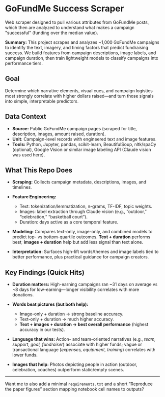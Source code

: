 # GoFundMe Success Scraper
Web scraper designed to pull various attributes from GoFundMe posts, which then are analyzed to understand what makes a campaign "successful" (funding over the median value).

**Summary:** This project scrapes and analyzes ~1,000 GoFundMe campaigns to identify the text, imagery, and timing factors that predict fundraising success. We build features from campaign descriptions, image labels, and campaign duration, then train lightweight models to classify campaigns into performance tiers. 

## Goal

Determine which narrative elements, visual cues, and campaign logistics most strongly correlate with higher dollars raised—and turn those signals into simple, interpretable predictors. 

## Data Context

* **Source:** Public GoFundMe campaign pages (scraped for title, description, images, amount raised, duration).
* **Unit:** Campaign-level records with engineered text and image features.
* **Tools:** Python, Jupyter, pandas, scikit-learn, BeautifulSoup, nltk/spaCy (optional), Google Vision or similar image labeling API (Claude vision was used here).

## What This Repo Does

* **Scraping:** Collects campaign metadata, descriptions, images, and timelines.
* **Feature Engineering:**

  * Text: tokenization/lemmatization, n-grams, TF-IDF, topic weights.
  * Images: label extraction through Claude vision (e.g., “outdoor,” “celebration,” “basketball court”).
  * Duration: days active as a core temporal feature.

* **Modeling:** Compares text-only, image-only, and combined models to predict top- vs bottom-quartile outcomes. **Text + duration** performs best; **images + duration** help but add less signal than text alone. 
* **Interpretation:** Surfaces high-lift words/themes and image labels tied to better performance, plus practical guidance for campaign creators. 

## Key Findings (Quick Hits)

* **Duration matters:** High-earning campaigns ran ~31 days on average vs ~8 days for low-earning—longer visibility correlates with more donations. 
* **Words beat pictures (but both help):**

  * Image-only + duration → strong baseline accuracy.
  * Text-only + duration → much higher accuracy.
  * **Text + images + duration → best overall performance** (highest accuracy in our tests). 
* **Language that wins:** Action- and team-oriented narratives (e.g., *team, support, goal, fundraiser*) associate with higher funds; vague or transactional language (*expenses, equipment, training*) correlates with lower funds. 
* **Images that help:** Photos depicting people in action (outdoor, celebration, coaches) outperform static/empty scenes. 

---

Want me to also add a minimal `requirements.txt` and a short “Reproduce the paper figures” section mapping notebook cell names to outputs?
